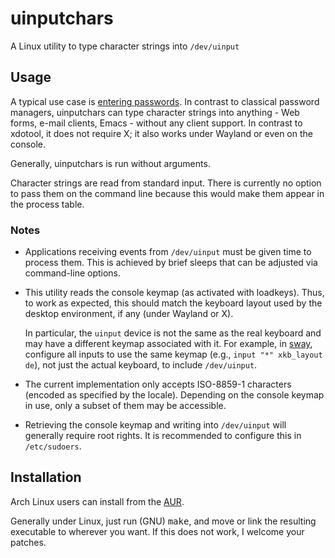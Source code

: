 # uinputchars
A Linux utility to type character strings into `/dev/uinput`


## Usage

A typical use case is [entering
passwords](https://github.com/clawoflight/puma). In contrast to
classical password managers, uinputchars can type character strings
into anything - Web forms, e-mail clients, Emacs - without any client
support.  In contrast to xdotool, it does not require X; it also works
under Wayland or even on the console.

Generally, uinputchars is run without arguments.

Character strings are read from standard input.  There is currently no
option to pass them on the command line because this would make them
appear in the process table.


### Notes

  * Applications receiving events from `/dev/uinput` must be given
	time to process them.  This is achieved by brief sleeps that can
	be adjusted via command-line options.

  * This utility reads the console keymap (as activated with
	loadkeys).  Thus, to work as expected, this should match the
	keyboard layout used by the desktop environment, if any (under
	Wayland or X).

	In particular, the `uinput` device is not the same as the real
	keyboard and may have a different keymap associated with it.  For
	example, in [sway](https://github.com/swaywm/sway), configure all
	inputs to use the same keymap (e.g., `input "*" xkb_layout de`),
	not just the actual keyboard, to include `/dev/uinput`.

  * The current implementation only accepts ISO-8859-1 characters
	(encoded as specified by the locale).  Depending on the console
	keymap in use, only a subset of them may be accessible.

  * Retrieving the console keymap and writing into `/dev/uinput` will
	generally require root rights. It is recommended to configure this
	in `/etc/sudoers`.


## Installation

Arch Linux users can install from the
[AUR](https://aur.archlinux.org/packages/uinputchars/).

Generally under Linux, just run (GNU) <kbd>make</kbd>, and move or link the
resulting executable to wherever you want.  If this does not work, I
welcome your patches.
